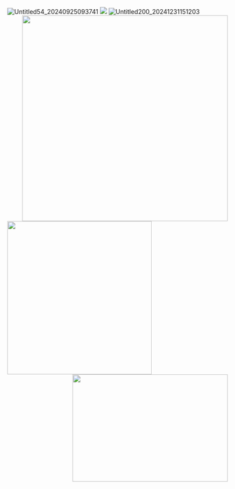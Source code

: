 ![Untitled54_20240925093741](https://github.com/user-attachments/assets/58de0f36-2dbc-4710-8d6f-cf00232e42a7)
[<img src="https://i.imgur.com/5uGebMw.png">](https://taurtls.straw.page)
<img align="right" width="470" height="470" src="https://i.imgur.com/jFEbUjE.png">
<img align="left" width="330" height="350" src="https://i.imgur.com/qQnu5Uo.png">
<img align="right" width="355" height="245" src="https://i.imgur.com/MoOZrmF.png">
![Untitled200_20241231151203](https://github.com/user-attachments/assets/ec8118ef-73c3-456f-9171-677ca29dc0a6)



